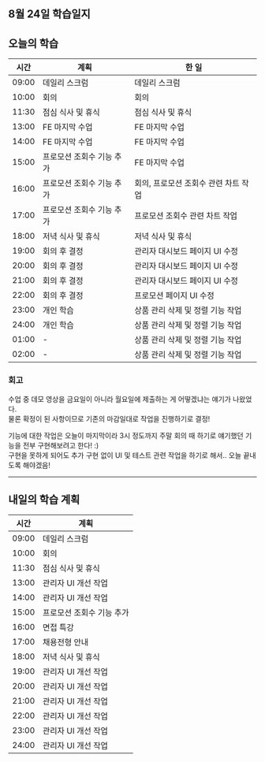 ## 8월 24일 학습일지

## 오늘의 학습

| 시간  | 계획                      | 한 일                                |
| ----- | ------------------------- | ------------------------------------ |
| 09:00 | 데일리 스크럼             | 데일리 스크럼                        |
| 10:00 | 회의                      | 회의                                 |
| 11:30 | 점심 식사 및 휴식         | 점심 식사 및 휴식                    |
| 13:00 | FE 마지막 수업            | FE 마지막 수업                       |
| 14:00 | FE 마지막 수업            | FE 마지막 수업                       |
| 15:00 | 프로모션 조회수 기능 추가 | FE 마지막 수업                       |
| 16:00 | 프로모션 조회수 기능 추가 | 회의, 프로모션 조회수 관련 차트 작업 |
| 17:00 | 프로모션 조회수 기능 추가 | 프로모션 조회수 관련 차트 작업       |
| 18:00 | 저녁 식사 및 휴식         | 저녁 식사 및 휴식                    |
| 19:00 | 회의 후 결정              | 관리자 대시보드 페이지 UI 수정       |
| 20:00 | 회의 후 결정              | 관리자 대시보드 페이지 UI 수정       |
| 21:00 | 회의 후 결정              | 관리자 대시보드 페이지 UI 수정       |
| 22:00 | 회의 후 결정              | 프로모션 페이지 UI 수정              |
| 23:00 | 개인 학습                 | 상품 관리 삭제 및 정렬 기능 작업     |
| 24:00 | 개인 학습                 | 상품 관리 삭제 및 정렬 기능 작업     |
| 01:00 | -                         | 상품 관리 삭제 및 정렬 기능 작업     |
| 02:00 | -                         | 상품 관리 삭제 및 정렬 기능 작업     |

### 회고

수업 중 데모 영상을 금요일이 아니라 월요일에 제출하는 게 어떻겠냐는 얘기가 나왔었다.  
물론 확정이 된 사항이므로 기존의 마감일대로 작업을 진행하기로 결정!

기능에 대한 작업은 오늘이 마지막이라 3시 정도까지 주말 회의 때 하기로 얘기했던 기능을 전부 구현해보려고 한다! :)  
구현을 못하게 되어도 추가 구현 없이 UI 및 테스트 관련 작업을 하기로 해서.. 오늘 끝내도록 해야겠음!

---

## 내일의 학습 계획

| 시간  | 계획                      |
| ----- | ------------------------- |
| 09:00 | 데일리 스크럼             |
| 10:00 | 회의                      |
| 11:30 | 점심 식사 및 휴식         |
| 13:00 | 관리자 UI 개선 작업       |
| 14:00 | 관리자 UI 개선 작업       |
| 15:00 | 프로모션 조회수 기능 추가 |
| 16:00 | 면접 특강                 |
| 17:00 | 채용전형 안내             |
| 18:00 | 저녁 식사 및 휴식         |
| 19:00 | 관리자 UI 개선 작업       |
| 20:00 | 관리자 UI 개선 작업       |
| 21:00 | 관리자 UI 개선 작업       |
| 22:00 | 관리자 UI 개선 작업       |
| 23:00 | 관리자 UI 개선 작업       |
| 24:00 | 관리자 UI 개선 작업       |
